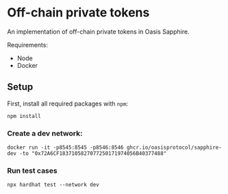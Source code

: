 # Off-chain private tokens
An implementation of off-chain private tokens in Oasis Sapphire.

Requirements:
* Node
* Docker

## Setup
First, install all required packages with `npm`:
```
npm install
```

### Create a dev network:
```
docker run -it -p8545:8545 -p8546:8546 ghcr.io/oasisprotocol/sapphire-dev -to "0x72A6CF1837105827077250171974056B40377488"
```

### Run test cases
```shell
npx hardhat test --network dev
```
